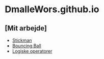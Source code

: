 # DmalleWors.github.io

## [Mit arbejde]
- [Stickman](Stickman/)
- [Bouncing Ball](Bouncing_Ball/)
- [Logiske operatorer](Logiske_operatorer/)

